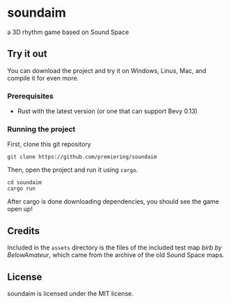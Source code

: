 # soundaim
a 3D rhythm game based on Sound Space

## Try it out
You can download the project and try it on Windows, Linus, Mac, and compile it for even more.
### Prerequisites
- Rust with the latest version (or one that can support Bevy 0.13)
### Running the project
First, clone this git repository
```shell
git clone https://github.com/premiering/soundaim
```
Then, open the project and run it using `cargo`.
```shell
cd soundaim
cargo run
```
After cargo is done downloading dependencies, you should see the game open up!
## Credits
Included in the `assets` directory is the files of the included test map *birb by BelowAmateur*, which came from the archive of the old Sound Space maps.
## License
soundaim is licensed under the MIT license.